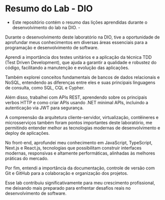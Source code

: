 # Resumo do Lab - DIO
- Este repositório contém o resumo das lições aprendidas durante o desenvolvimento do lab na DIO. -

Durante o desenvolvimento deste laboratório na DIO, tive a oportunidade de aprofundar meus conhecimentos em diversas áreas essenciais para a programação e desenvolvimento de software.

Aprendi a importância dos testes unitários e a aplicação da técnica TDD (Test Driven Development), que ajuda a garantir a qualidade e robustez do código, facilitando a manutenção e evolução das aplicações.

Também explorei conceitos fundamentais de bancos de dados relacionais e NoSQL, entendendo as diferenças entre eles e suas principais linguagens de consulta, como SQL, CQL e Cypher.

Além disso, trabalhei com APIs REST, aprendendo sobre os principais verbos HTTP e como criar APIs usando .NET minimal APIs, incluindo a autenticação via JWT para segurança.

A compreensão da arquitetura cliente-servidor, virtualização, contêineres e microsserviços também foram pontos importantes deste laboratório, me permitindo entender melhor as tecnologias modernas de desenvolvimento e deploy de aplicações.

No front-end, aprofundei meu conhecimento em JavaScript, TypeScript, Next.js e React.js, tecnologias que possibilitam construir interfaces modernas, responsivas e altamente performáticas, alinhadas às melhores práticas do mercado.

Por fim, entendi a importância da documentação, controle de versão com Git e GitHub para a colaboração e organização dos projetos.

Esse lab contribuiu significativamente para meu crescimento profissional, me deixando mais preparado para enfrentar desafios reais no desenvolvimento de software.
